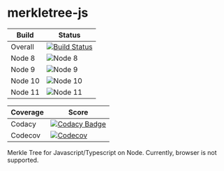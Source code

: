 # merkletree-js

| Build | Status |
| --- | --- |
| Overall | [![Build Status]](https://travis-ci.org/jharrilim/merkletree-js) |
| Node 8 | ![Node 8] |
| Node 9 | ![Node 9] |
| Node 10 | ![Node 10] |
| Node 11 | ![Node 11] |

| Coverage | Score |
| --- | --- |
| Codacy | [![Codacy Badge]](https://www.codacy.com/app/jharri50/merkletree-js?utm_source=github.com&amp;utm_medium=referral&amp;utm_content=jharrilim/merkletree-js&amp;utm_campaign=Badge_Grade) |
| Codecov | [![Codecov]](https://codecov.io/gh/jharrilim/merkletree-js) |


Merkle Tree for Javascript/Typescript on Node. Currently, browser is not supported.

[Build Status]: https://travis-ci.org/jharrilim/merkletree-js.svg?branch=master
[Codecov]: https://codecov.io/gh/jharrilim/merkletree-js/branch/master/graph/badge.svg
[Codacy Badge]: https://api.codacy.com/project/badge/Grade/56df89b36bfe4c6396e105184aceb66a
[Node 8]: https://travis-matrix-badges.herokuapp.com/repos/jharrilim/merkletree-js/branches/master/1
[Node 9]: https://travis-matrix-badges.herokuapp.com/repos/jharrilim/merkletree-js/branches/master/2
[Node 10]: https://travis-matrix-badges.herokuapp.com/repos/jharrilim/merkletree-js/branches/master/3
[Node 11]: https://travis-matrix-badges.herokuapp.com/repos/jharrilim/merkletree-js/branches/master/4